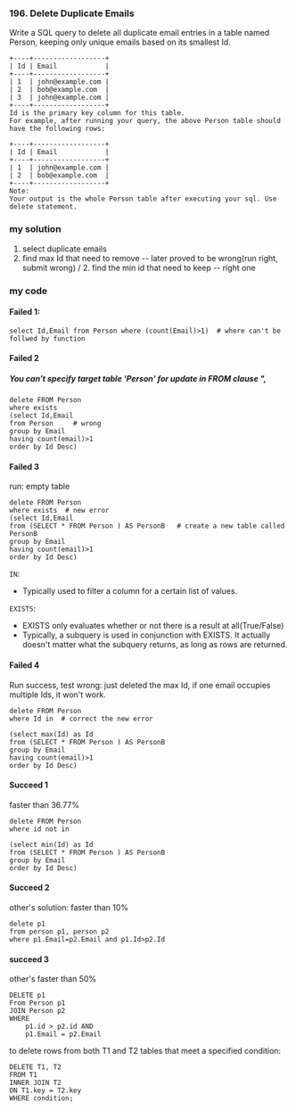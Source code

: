 ### 196. Delete Duplicate Emails

Write a SQL query to delete all duplicate email entries in a table named Person, keeping only unique emails based on its smallest Id.
```
+----+------------------+
| Id | Email            |
+----+------------------+
| 1  | john@example.com |
| 2  | bob@example.com  |
| 3  | john@example.com |
+----+------------------+
Id is the primary key column for this table.
For example, after running your query, the above Person table should have the following rows:

+----+------------------+
| Id | Email            |
+----+------------------+
| 1  | john@example.com |
| 2  | bob@example.com  |
+----+------------------+
Note:
Your output is the whole Person table after executing your sql. Use delete statement.
```
### my solution
1. select duplicate emails
2. find max Id that need to remove -- later proved to be wrong(run right, submit wrong) 
/ 2. find the min id that need to keep -- right one


### my code
#### Failed 1:
```mysql
select Id,Email from Person where (count(Email)>1)  # where can't be follwed by function
```

#### Failed 2
 ##### You can't specify target table 'Person' for update in FROM clause ",
```mysql
delete FROM Person 
where exists
(select Id,Email
from Person     # wrong
group by Email
having count(email)>1
order by Id Desc)
```

#### Failed 3
run:  empty table
```mysql
delete FROM Person 
where exists  # new error
(select Id,Email
from (SELECT * FROM Person ) AS PersonB   # create a new table called PersonB
group by Email
having count(email)>1
order by Id Desc)
```

`IN`:
* Typically used to filter a column for a certain list of values.

`EXISTS`:
* EXISTS only evaluates whether or not there is a result at all(True/False)
* Typically, a subquery is used in conjunction with EXISTS. It actually doesn't matter what the subquery returns, as long as rows are returned.



#### Failed 4 
Run success, test wrong: just deleted the max Id, if one email occupies multiple Ids, it won't work.
```mysql
delete FROM Person 
where Id in  # correct the new error

(select max(Id) as Id
from (SELECT * FROM Person ) AS PersonB
group by Email
having count(email)>1
order by Id Desc)
```

#### Succeed 1
faster than 36.77%
```mysql
delete FROM Person 
where id not in

(select min(Id) as Id
from (SELECT * FROM Person ) AS PersonB
group by Email
order by Id Desc)
```
#### Succeed 2
other's solution: faster than 10%
```mysql
delete p1
from person p1, person p2
where p1.Email=p2.Email and p1.Id>p2.Id
```

#### succeed 3
other's faster than 50%
```
DELETE p1
From Person p1
JOIN Person p2
WHERE
    p1.id > p2.id AND
    p1.Email = p2.Email
```
to delete rows from both T1 and T2 tables that meet a specified condition:
```mysql
DELETE T1, T2
FROM T1
INNER JOIN T2 
ON T1.key = T2.key
WHERE condition;
```
